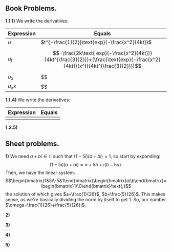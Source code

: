 
## Book Problems.


**1.1.1)** We write the derivatives:

| Expression | Equals                                                                                                                      |
| ---------- | --------------------------------------------------------------------------------------------------------------------------- |
| $u$        | $t^{-\frac{1}{2}}\text{exp}(-\frac{x^2}{4kt})$                                                                              |
| $u_t$      | $$-\frac{2k\text{ exp}(-\frac{x^2}{4kt})}{4kt^{\frac{3}{2}}}+(\frac{\text{exp}(-\frac{x^2}{4kt})(x^)}{4kt^{\frac{3}{2}}})$$ |
| $u_x$      | $$                                                                                                                          |
| $u_xx$     | $$                                                                                                                          |



**1.1.4)** We write the derivatives:

| Expression | Equals |
| ---------- | ------ |
|            |        |



**1.2.5)**



## Sheet problems.


**1)** We need $a+bi\in\mathbb{C}$ such that $(1-5i)(a+bi)=1$, so start by expanding:
$$(1-5i)(a+bi)=a+5b+i(b-5a)\text{.}$$
Then, we have the linear system:
$$\begin{bmatrix}1&5\\-5&1\end{bmatrix}\begin{bmatrix}a\\b\end{bmatrix}=\begin{bmatrix}1\\0\end{bmatrix}\text{,}$$
the solution of which gives $a=\frac{1}{26}$, $b=\frac{5}{26}$. This makes sense, as we're basically dividing the norm by itself to get $1$. So, our number $\omega=\frac{1}{26}+\frac{5}{26}i$.


**2)**


**3)**


**4)**


**5)**


